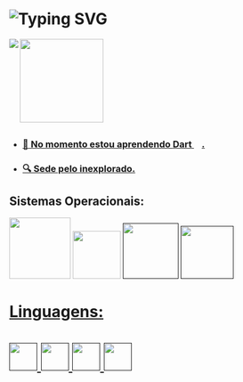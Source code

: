 <!--https://readme-typing-svg.demolab.com/demo/-->

# <body><a><img align=center src="https://readme-typing-svg.demolab.com?font=Special+Elite&size=50&pause=1000&color=0194DD&center=true&vCenter=true&width=900&height=90&lines=%C3%93la+Mundo...;Meu+Nome+%C3%A9+Hildemberg!!;Sou+Dev+Em+Forma%C3%A7%C3%A3o+%F0%9F%A4%93;Tamb%C3%A9m+Sou+Gamer+Nas+horas+vagas" alt="Typing SVG" /></body>

<!--https://github.com/anuraghazra/github-readme-stats-->

 <!DOCTYPE html>
<html lang=pt>
<div>
 <a href= "https://allinks.me/hildemberg986">
<img align=left src="https://github-readme-stats-evsn.vercel.app/api?username=Hildemberg986&hide=issues&include_all_commits=true&count_private=true&show_icons=true&theme=algolia&card_width=430px&cache_seconds=5&locale=pt-br&cache_seconds=300""/>
 </div>
<div>
 <a href= "https://allinks.me/hildemberg986">
    <img height=150px src="https://github-readme-stats-evsn.vercel.app/api/top-langs/?username=Hildemberg986&hide=shell,Batchfile&include_all_commits&card_width=300px$langs_count=8&theme=algolia&layout=compact&cache_seconds=5&locale=pt-br&exclude_repo=github-readme-stats&cache_seconds=300"/>

</div>
</html>
 
##

- <h3>🔭 No momento estou aprendendo <strong>Dart</strong> <img src="https://cdn.jsdelivr.net/gh/devicons/devicon/icons/dart/dart-original.svg" height="14" >.</h3>
- <h3>🔍 Sede pelo inexplorado.<h3>

## 
## <a>Sistemas Operacionais:<a> 
<div align="left" >
<a href="https://linuxmint.com/"><img  src="https://img.shields.io/badge/Linux_Mint-87CF3E?style=for-the-badge&logo=linux-mint&logoColor=white" width="110"/></a>
<a href="https://ubuntu.com/"> <img  src="https://img.shields.io/badge/Ubuntu-E95420?style=for-the-badge&logo=ubuntu&logoColor=white" width="85.8"><a>
<a href=""><img src="https://img.shields.io/badge/Windows-0078D6?style=for-the-badge&logo=windows&logoColor=white" width="100"></a>
<a href=""><img src="https://img.shields.io/badge/Android-3DDC84?style=for-the-badge&logo=android&logoColor=white" width="95">
</div>
 
 ##
<div>
<h1>Linguagens:<h1> 
<img src="https://cdn.jsdelivr.net/gh/devicons/devicon/icons/javascript/javascript-original.svg" width="50"/>
<img src="https://cdn.jsdelivr.net/gh/devicons/devicon/icons/html5/html5-original-wordmark.svg" width="50"/>
<img src="https://cdn.jsdelivr.net/gh/devicons/devicon/icons/css3/css3-original-wordmark.svg" width="50"/>
<img src="https://cdn.jsdelivr.net/gh/devicons/devicon/icons/python/python-original-wordmark.svg" width="50"/>
